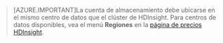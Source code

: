 
> [AZURE.IMPORTANT]La cuenta de almacenamiento debe ubicarse en el mismo centro de datos que el clúster de HDInsight. Para centros de datos disponibles, vea el menú **Regiones** en la [página de precios HDInsight](/pricing/details/hdinsight/).

<!---HONumber=July15_HO4-->